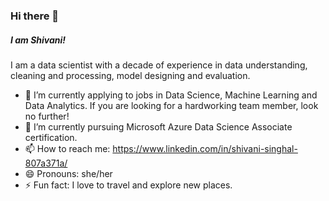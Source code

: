 ### Hi there 👋

##### I am Shivani!
I am a data scientist with a decade of experience in data understanding, cleaning and processing, model designing and evaluation. 




- 🔭 I’m currently applying to jobs in Data Science, Machine Learning and Data Analytics. If you are looking for a hardworking team member, look no further!
- 🌱 I’m currently pursuing Microsoft Azure Data Science Associate certification.
- 📫 How to reach me: https://www.linkedin.com/in/shivani-singhal-807a371a/
- 😄 Pronouns: she/her
- ⚡ Fun fact: I love to travel and explore new places.


<!--
**shivani-singhal0410/shivani-singhal0410** is a ✨ _special_ ✨ repository because its `README.md` (this file) appears on your GitHub profile.

Here are some ideas to get you started:

- 🔭 I’m currently working on ...
- 🌱 I’m currently learning ...
- 👯 I’m looking to collaborate on ...
- 🤔 I’m looking for help with ...
- 💬 Ask me about ...
- 📫 How to reach me: ...
- 😄 Pronouns: ...
- ⚡ Fun fact: ...
-->
